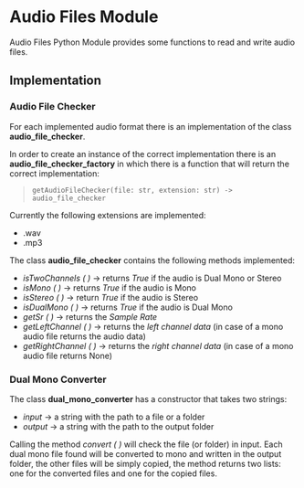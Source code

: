 # Audio Files Module
Audio Files Python Module provides some functions to read and write audio files.

## Implementation

### Audio File Checker
For each implemented audio format there is an implementation of the class **audio_file_checker**.

In order to create an instance of the correct implementation there is an **audio_file_checker_factory** in which there is a function that will return the correct implementation:

>`
getAudioFileChecker(file: str, extension: str) ->   
audio_file_checker
`

Currently the following extensions are implemented:
- .wav
- .mp3

The class **audio_file_checker** contains the following methods implemented:
- _isTwoChannels ( )_ &rarr; returns *True* if the audio is Dual Mono or Stereo
- _isMono ( )_ &rarr; returns *True* if the audio is Mono
- _isStereo ( )_ &rarr; return *True* if the audio is Stereo
- _isDualMono ( )_ &rarr; returns *True* if the audio is Dual Mono 
- _getSr ( )_ &rarr; returns the *Sample Rate*
- _getLeftChannel ( )_ &rarr; returns the *left channel data* (in case of a mono audio file returns the audio data)
- _getRightChannel ( )_ &rarr; returns the *right channel data* (in case of a mono audio file returns None)

### Dual Mono Converter

The class **dual_mono_converter** has a constructor that takes two strings:
- *input* &rarr; a string with the path to a file or a folder
- *output* &rarr; a string with the path to the output folder 

Calling the method *convert ( )* will check the file (or folder) in input. 
Each dual mono file found will be converted to mono and written in the output folder, the other files will be simply copied, the method returns two lists: one for the converted files and one for the copied files.